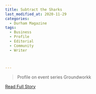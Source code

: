 ```yaml
---
title: Subtract the Sharks
last_modified_at: 2020-11-29
categories:
  - Durham Magazine
tags:
  - Business
  - Profile 
  - Editorial 
  - Community
  - Writer



---
```


> Profile on event series Groundworkk

<a href="https://issuu.com/shannonmedia/docs/dmmayissuu/18" target="_blank">Read Full Story</a>
